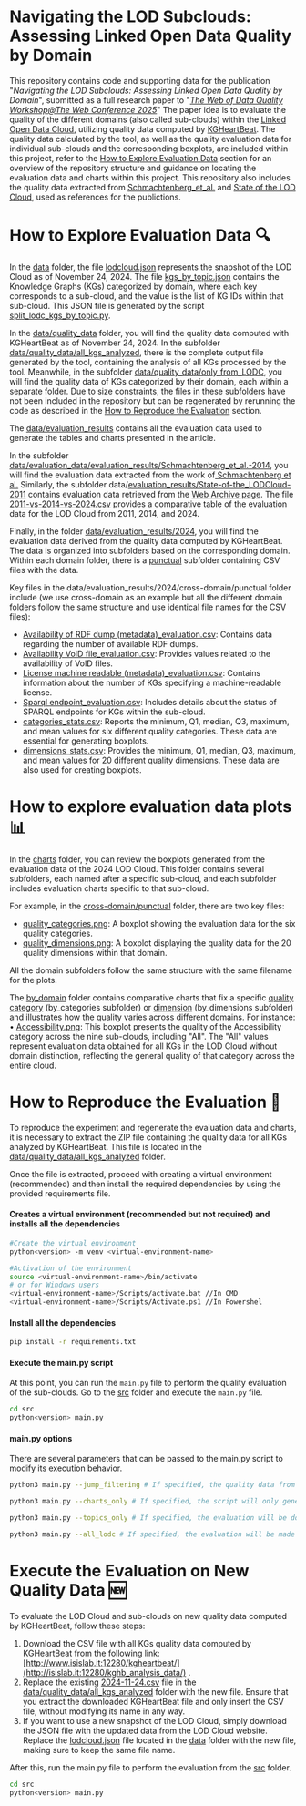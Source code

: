 # Navigating the LOD Subclouds: Assessing Linked Open Data Quality by Domain
This repository contains code and supporting data for the publication "*Navigating the LOD Subclouds: Assessing Linked Open Data Quality by Domain*", submitted as a full research paper to "[*The Web of Data Quality Workshop@The Web Conference 2025*](https://dataqualityws.github.io/)"
The paper idea is to evaluate the quality of the different domains (also called sub-clouds) within the [Linked Open Data Cloud](https://lod-cloud.net/), utilizing quality data computed by [KGHeartBeat](https://doi.org/10.1007/978-3-031-77847-6_3).
The quality data calculated by the tool, as well as the quality evaluation data for individual sub-clouds and the corresponding boxplots, are included within this project, refer to the [How to Explore Evaluation Data](#how-to-explore-evaluation-data) section for an overview of the repository structure and guidance on locating the evaluation data and charts within this project. This repository also includes the quality data extracted from [Schmachtenberg_et_al.](https://doi.org/10.1007/978-3-319-11964-9_16) and [State of the LOD Cloud](https://web.archive.org/web/20160323120153/lod-cloud.net/state/#structure), used as references for the publictions.


# How to Explore Evaluation Data 🔍

In the [data](./data) folder, the file [lodcloud.json](./data/lodcloud.json) represents the snapshot of the LOD Cloud as of November 24, 2024. The file [kgs_by_topic.json](./data/kgs_by_topic.json) contains the Knowledge Graphs (KGs) categorized by domain, where each key corresponds to a sub-cloud, and the value is the list of KG IDs within that sub-cloud. This JSON file is generated by the script [split_lodc_kgs_by_topic.py](./src/split_lodc_kgs_by_topic.py).

In the [data/quality_data](./data/quality_data/) folder, you will find the quality data computed with KGHeartBeat as of November 24, 2024. In the subfolder [data/quality_data/all_kgs_analyzed](./data/quality_data/all_kgs_analyzed/), there is the complete output file generated by the tool, containing the analysis of all KGs processed by the tool. Meanwhile, in the subfolder [data/quality_data/only_from_LODC](./data/quality_data/only_from_LODC/), you will find the quality data of KGs categorized by their domain, each within a separate folder. Due to size constraints, the files in these subfolders have not been included in the repository but can be regenerated by rerunning the code as described in the [How to Reproduce the Evaluation](#how-to-reproduce-the-evaluation) section.

The [data/evaluation_results](./data/evaluation_results/) contains all the evaluation data used to generate the tables and charts presented in the article.

In the subfolder [data/evaluation_data/evaluation_results/Schmachtenberg_et_al.-2014](./data/evaluation_results/Schmachtenberg_et_al.-2014/), you will find the evaluation data extracted from the work of[ Schmachtenberg et al.](https://doi.org/10.1007/978-3-319-11964-9_16) Similarly, the subfolder data/[evaluation_results/State-of-the_LODCloud-2011](./data/evaluation_results/State-of-the-LODCloud-2011/) contains evaluation data retrieved from the [Web Archive page](https://web.archive.org/web/20160323120153/lod-cloud.net/state/#structure). The file [2011-vs-2014-vs-2024.csv](./data/evaluation_results/2011-vs-2014-vs-2024.csv) provides a comparative table of the evaluation data for the LOD Cloud from 2011, 2014, and 2024.

Finally, in the folder [data/evaluation_results/2024](./data/evaluation_results/2024/), you will find the evaluation data derived from the quality data computed by KGHeartBeat. The data is organized into subfolders based on the corresponding domain. Within each domain folder, there is a [punctual](./data/evaluation_results/2024/cross-domain/) subfolder containing CSV files with the data. 

Key files in the data/evaluation_results/2024/cross-domain/punctual folder include (we use cross-domain as an example but all the different domain folders follow the same structure and use identical file names for the CSV files):
- [Availability of RDF dump (metadata)_evaluation.csv](./data/evaluation_results/2024/cross-domain/punctual/Availability%20of%20RDF%20dump%20(metadata)_evaluation.csv): Contains data regarding the number of available RDF dumps.
- [Availability VoID file_evaluation.csv](./data/evaluation_results/2024/cross-domain/punctual/Availability%20VoID%20file_evaluation.csv): Provides values related to the availability of VoID files.
- [License machine readable (metadata)_evaluation.csv](./data/evaluation_results/2024/cross-domain/punctual/License%20machine%20redeable%20(metadata)_evaluation.csv): Contains information about the number of KGs specifying a machine-readable license.
- [Sparql endpoint_evaluation.csv](./data/evaluation_results/2024/cross-domain/punctual/Sparql%20endpoint_evaluation.csv): Includes details about the status of SPARQL endpoints for KGs within the sub-cloud.
- [categories_stats.csv](./data/evaluation_results/2024/cross-domain/punctual/categories_stats.csv): Reports the minimum, Q1, median, Q3, maximum, and mean values for six different quality categories. These data are essential for generating boxplots.
- [dimensions_stats.csv](./data/evaluation_results/2024/cross-domain/punctual/dimensions_stats.csv): Provides the minimum, Q1, median, Q3, maximum, and mean values for 20 different quality dimensions. These data are also used for creating boxplots.

# How to explore evaluation data plots 📊

In the [charts](./charts/) folder, you can review the boxplots generated from the evaluation data of the 2024 LOD Cloud. This folder contains several subfolders, each named after a specific sub-cloud, and each subfolder includes evaluation charts specific to that sub-cloud.

For example, in the [cross-domain/punctual](./charts/cross-domain/punctual/) folder, there are two key files:
- [quality_categories.png](./charts/cross-domain/punctual/quality_categories.png): A boxplot showing the evaluation data for the six quality categories.
- [quality_dimensions.png](./charts/cross-domain/punctual/quality_dimensions.png): A boxplot displaying the quality data for the 20 quality dimensions within that domain.

All the domain subfolders follow the same structure with the same filename for the plots.

The [by_domain](./charts/by_domain/) folder contains comparative charts that fix a specific [quality category](./charts/by_domain/by_categories/) (by_categories subfolder) or [dimension](./charts/by_domain/by_dimensions/) (by_dimensions subfolder) and illustrates how the quality varies across different domains. For instance:
	•	[Accessibility.png](./charts/by_domain/by_categories/Accessibility.png): This boxplot presents the quality of the Accessibility category across the nine sub-clouds, including "All". The "All" values represent evaluation data obtained for all KGs in the LOD Cloud without domain distinction, reflecting the general quality of that category across the entire cloud.

# How to Reproduce the Evaluation 🚀
To reproduce the experiment and regenerate the evaluation data and charts, it is necessary to extract the ZIP file containing the quality data for all KGs analyzed by KGHeartBeat. This file is located in the [data/quality_data/all_kgs_analyzed](./data/quality_data/all_kgs_analyzed) folder.

Once the file is extracted, proceed with creating a virtual environment (recommended) and then install the required dependencies by using the provided requirements file.

#### Creates a virtual environment (recommended but not required) and installs all the dependencies

```sh
#Create the virtual environment
python<version> -m venv <virtual-environment-name>

#Activation of the environment
source <virtual-environment-name>/bin/activate 
# or for Windows users
<virtual-environment-name>/Scripts/activate.bat //In CMD
<virtual-environment-name>/Scripts/Activate.ps1 //In Powershel

```

#### Install all the dependencies
```sh
pip install -r requirements.txt
```

#### Execute the main.py script
At this point, you can run the ```main.py``` file to perform the quality evaluation of the sub-clouds. Go to the [src](./src/) folder and execute the ```main.py``` file.

```sh
cd src
python<version> main.py
```

#### main.py options
There are several parameters that can be passed to the main.py script to modify its execution behavior.
```sh
python3 main.py --jump_filtering # If specified, the quality data from the directory ./quality_data will not be filtered by extracting only KGs from LOD Cloud

python3 main.py --charts_only # If specified, the script will only generate charts and skip other processing steps. 

python3 main.py --topics_only # If specified, the evaluation will be done by dividing KGs by topic, no overall analysis of the LOD Cloud will be done.

python3 main.py --all_lodc # If specified, the evaluation will be made of the quality of the entire LOD Cloud, without the breakdown of KGs by topic."
```

# Execute the Evaluation on New Quality Data 🆕
To evaluate the LOD Cloud and sub-clouds on new quality data computed by KGHeartBeat, follow these steps:
1. Download the CSV file with all KGs quality data computed by KGHeartBeat from the following link: [http://www.isislab.it:12280/kgheartbeat/](http://isislab.it:12280/kghb_analysis_data/) .
2. Replace the existing [2024-11-24.csv](./data/quality_data/all_kgs_analyzed/2024-11-24.csv.gz) file in the [data/quality_data/all_kgs_analyzed](data/quality_data/all_kgs_analyzed) folder with the new file. Ensure that you extract the downloaded KGHeartBeat file and only insert the CSV file, without modifying its name in any way.
3. If you want to use a new snapshot of the LOD Cloud, simply download the JSON file with the updated data from the LOD Cloud website. Replace the [lodcloud.json](data/lodcloud.json) file located in the [data](./data) folder with the new file, making sure to keep the same file name.

After this, run the main.py file to perform the evaluation from the [src](./src/) folder.

```sh
cd src
python<version> main.py
```
